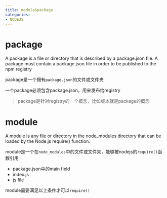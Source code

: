 ```yaml
---
title: module&package
categories: 
- NODEJS
---
```

# package

A package is a file or directory that is described by a package.json file. A package must contain a package.json file in order to be published to the npm registry

package是一个拥有`package.json`的文件或文件夹

一个package必须包含package.json，用来发布给registry

> package是针对registry的一个概念，比如版本就是package的概念

# module

A module is any file or directory in the node_modules directory that can be loaded by the Node.js require() function.

module是一个在`node_modules`中的文件或文件夹，能够被nodejs的`require()`函数引用

- package.json中的main field
- index.js
- js file

module需要满足以上条件才可以`require()`




